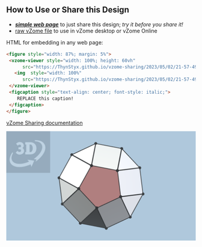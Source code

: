 
## How to Use or Share this Design

 - [***simple web page***](<https://ThynStyx.github.io/vzome-sharing/2023/05/02/21-57-49-Golden-Irregular-Pentagonal-Orthobicupola/>) to just share this design; *try it before you share it!*
 - [raw vZome file](<https://raw.githubusercontent.com/ThynStyx/vzome-sharing/main/2023/05/02/21-57-49-Golden-Irregular-Pentagonal-Orthobicupola/Golden-Irregular-Pentagonal-Orthobicupola.vZome>) to use in vZome desktop or vZome Online
 
 HTML for embedding in any web page:
 ```html
<figure style="width: 87%; margin: 5%">
  <vzome-viewer style="width: 100%; height: 60vh"
       src="https://ThynStyx.github.io/vzome-sharing/2023/05/02/21-57-49-Golden-Irregular-Pentagonal-Orthobicupola/Golden-Irregular-Pentagonal-Orthobicupola.vZome" >
    <img  style="width: 100%"
       src="https://ThynStyx.github.io/vzome-sharing/2023/05/02/21-57-49-Golden-Irregular-Pentagonal-Orthobicupola/Golden-Irregular-Pentagonal-Orthobicupola.png" >
  </vzome-viewer>
  <figcaption style="text-align: center; font-style: italic;">
     REPLACE this caption!
  </figcaption>
</figure>
 ```

[vZome Sharing documentation](https://vzome.github.io/vzome/sharing.html#how-it-works)

![Image](<Golden-Irregular-Pentagonal-Orthobicupola.png>)

